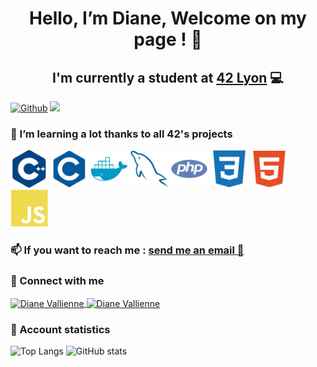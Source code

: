 <h1 align="center">Hello, I’m Diane, Welcome on my page ! 🌴 </h1>

<h2 align="center"> I'm currently a student at <a href="https://42lyon.fr/">42 Lyon</a> 💻 </h2>

[![Github](https://img.shields.io/github/followers/VallienneDiane?label=Follow&style=social)](https://github.com/VallienneDiane)        ![](https://visitor-badge.laobi.icu/badge?page_id=VallienneDiane.VallienneDiane)

<h3> 🌱 I’m learning a lot thanks to all 42's projects </h3>
<p align="left">
<img src="https://github.com/devicons/devicon/blob/master/icons/cplusplus/cplusplus-plain.svg" width="60" height="60" style="max-width: 100%;">
<img src="https://github.com/devicons/devicon/blob/master/icons/c/c-plain.svg" alt="c" width="60" height="60" style="max-width: 100%;">  
<img src="https://github.com/devicons/devicon/blob/master/icons/docker/docker-plain.svg" alt="c" width="60" height="60" style="max-width: 100%;">
<img src="https://github.com/devicons/devicon/blob/master/icons/mysql/mysql-plain.svg" alt="c" width="60" height="60" style="max-width: 100%;">
<img src="https://github.com/devicons/devicon/blob/master/icons/php/php-plain.svg" alt="c" width="60" height="60" style="max-width: 100%;">
<img src="https://github.com/devicons/devicon/blob/master/icons/css3/css3-plain.svg" alt="c" width="60" height="60" style="max-width: 100%;">
<img src="https://github.com/devicons/devicon/blob/master/icons/html5/html5-plain.svg" alt="c" width="60" height="60" style="max-width: 100%;">
<img src="https://github.com/devicons/devicon/blob/master/icons/javascript/javascript-plain.svg" alt="c" width="60" height="60" style="max-width: 100%;">
</p>

<h3> 📫 If you want to reach me : <a href="mailto:diane.vallienne@outlook.com"> send me an email 📩</a> </h3>

<h3 align="left"> 🌻 Connect with me </h3>
             
<a href="https://www.linkedin.com/in/dianevallienne/">
<img align="center" src="https://raw.githubusercontent.com/rahuldkjain/github-profile-readme-generator/master/src/images/icons/Social/linked-in-alt.svg" alt="Diane Vallienne" height="30" width="40" style="max-width: 100%;">
</a>

<a href="https://www.instagram.com/diane.vall/"> 
<img align="center" src="https://raw.githubusercontent.com/rahuldkjain/github-profile-readme-generator/master/src/images/icons/Social/instagram.svg" alt="Diane Vallienne" height="30" width="40" style="max-width: 100%;">
</a>


<h3 align="left"> 🐧 Account statistics </h3>

![Top Langs](https://github-readme-stats.vercel.app/api/top-langs/?username=VallienneDIane&theme=monokai) ![GitHub stats](https://github-readme-stats.vercel.app/api?username=VallienneDiane&show_icons=true&theme=monokai)          

